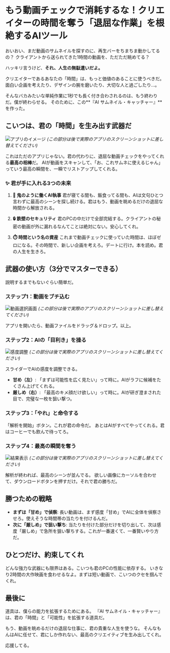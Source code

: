 # もう動画チェックで消耗するな！クリエイターの時間を奪う「退屈な作業」を根絶するAIツール

おいおい、まだ動画のサムネイルを探すのに、再生バーをちまちま動かしてるの？
クライアントから送られてきた1時間の動画を、ただただ眺めてる？

ハッキリ言うけど、**それ、人生の無駄遣いだよ。**

クリエイターであるあなたの「時間」は、もっと価値のあることに使うべきだ。
面白い企画を考えたり、デザインの腕を磨いたり、大切な人と過ごしたり…。

そんなバカみたいな単純作業に1秒でも長く付き合わされるのは、もう終わりだ。僕が終わらせる。
そのために、この**『AI サムネイル・キャッチャー』**を作った。

## こいつは、君の「時間」を生み出す武器だ

![アプリのイメージ](https://example.com/app_image.png)
*(この部分は後で実際のアプリのスクリーンショットに差し替えてください)*

これはただのアプリじゃない。君の代わりに、退屈な動画チェックをやってくれる**最高の相棒**だ。
AIが動画をスキャンして、「お、これサムネに使えるじゃん」っていう最高の瞬間を、一瞬でリストアップしてくれる。

### ✨ 君が手に入れる3つの未来

1.  **🤖 鬼のように働くAI執事**
    君が寝てる間も、飯食ってる間も、AIは文句ひとつ言わずに最高のシーンを探し続ける。君はもう、動画を眺めるだけの退屈な時間から解放される。

2.  **🔒 鉄壁のセキュリティ**
    君のPCの中だけで全部完結する。クライアントの秘密の動画が外に漏れるなんてことは絶対にない。安心してくれ。

3.  **⏱️ 時間という名の資産**
    これまで動画チェックに使っていた時間は、ほぼゼロになる。その時間で、新しい企画を考えろ。デートに行け。本を読め。君の人生を生きろ。

## 武器の使い方（3分でマスターできる）

説明するまでもないぐらい簡単だ。

### ステップ1：動画をブチ込む

![動画選択画面](https://example.com/step1.png)
*(この部分は後で実際のアプリのスクリーンショットに差し替えてください)*

アプリを開いたら、動画ファイルをドラッグ＆ドロップ。以上。

### ステップ2：AIの「目利き」を操る

![感度調整](https://example.com/step2.png)
*(この部分は後で実際のアプリのスクリーンショットに差し替えてください)*

スライダーでAIの感度を調整できる。

-   **甘め（左）**: 「まずは可能性を広く見たい」って時に。AIがラフに候補をたくさん上げてくれる。
-   **厳しめ（右）**: 「最高のキメ顔だけ欲しい」って時に。AIが研ぎ澄まされた目で、完璧な一枚を狙い撃つ。

### ステップ3：「やれ」と命令する

「解析を開始」ボタン。これが君の命令だ。
あとはAIがすべてやってくれる。君はコーヒーでも飲んで待ってろ。

### ステップ4：最高の瞬間を奪う

![結果表示](https://example.com/step4.png)
*(この部分は後で実際のアプリのスクリーンショットに差し替えてください)*

解析が終われば、最高のシーンが並んでる。
欲しい画像にカーソルを合わせて、ダウンロードボタンを押すだけ。それで君の勝ちだ。

## 勝つための戦略

-   **まずは「甘め」で偵察**: 長い動画は、まず感度「甘め」でAIに全体を偵察させろ。使えそうな時間帯の当たりを付けるんだ。
-   **次に「厳しめ」で狙い撃ち**: 当たりを付けた部分だけを切り出して、次は感度「厳しめ」で急所を狙い撃ちする。これが一番速くて、一番賢いやり方だ。

## ひとつだけ、約束してくれ

どんな強力な武器にも限界はある。こいつも君のPCの性能に依存する。
いきなり2時間の大作映画を食わせるなよ。まずは短い動画で、こいつのクセを掴んでくれ。

## 最後に

道具は、僕らの能力を拡張するためにある。
『AI サムネイル・キャッチャー』は、君の「時間」と「可能性」を拡張する道具だ。

もう、動画を眺めるだけの退屈な仕事に、君の貴重な人生を使うな。
そんなもんはAIに任せて、君にしか作れない、最高のクリエイティブを生み出してくれ。

応援してる。
